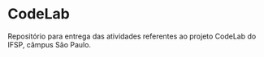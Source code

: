 # CodeLab
Repositório para entrega das atividades referentes ao projeto CodeLab do IFSP, câmpus São Paulo. 
